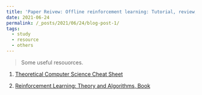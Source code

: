 ```yaml
---
title: 'Paper Reivew: Offline reinforcement learning: Tutorial, review, and perspectives on open problems'
date: 2021-06-24
permalink: /_posts/2021/06/24/blog-post-1/ 
tags:
  - study
  - resource
  - others
---
```

 
>  Some useful resouorces.

 

1. [Theoretical Computer Science Cheat Sheet](https://wangjw6.github.io/files/cheat_sheet.pdf)

2. [Reinforcement Learning: Theory and Algorithms, Book](https://wangjw6.github.io/files/rltheorybook_AJKS.pdf)

 

 
